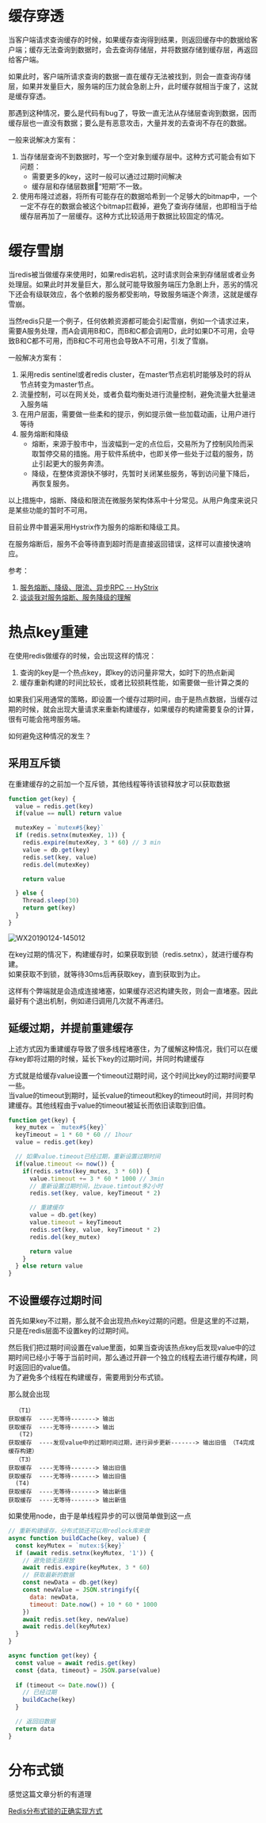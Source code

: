 # 缓存穿透
当客户端请求查询缓存的时候，如果缓存查询得到结果，则返回缓存中的数据给客户端；缓存无法查询到数据时，会去查询存储层，并将数据存储到缓存层，再返回给客户端。

如果此时，客户端所请求查询的数据一直在缓存无法被找到，则会一直查询存储层，如果并发量巨大，服务端的压力就会急剧上升，此时缓存就相当于废了，这就是缓存穿透。

那遇到这种情况，要么是代码有bug了，导致一直无法从存储层查询到数据，因而缓存层也一直没有数据；要么是有恶意攻击，大量并发的去查询不存在的数据。

一般来说解决方案有：
1. 当存储层查询不到数据时，写一个空对象到缓存层中。这种方式可能会有如下问题：
    * 需要更多的key，这时一般可以通过过期时间解决
    * 缓存层和存储层数据“短期”不一致。
2. 使用布隆过滤器，将所有可能存在的数据哈希到一个足够大的bitmap中，一个一定不存在的数据会被这个bitmap拦截掉，避免了查询存储层，也即相当于给缓存层再加了一层缓存。这种方式比较适用于数据比较固定的情况。

# 缓存雪崩
当redis被当做缓存来使用时，如果redis宕机，这时请求则会来到存储层或者业务处理层。如果此时并发量巨大，那么就可能导致服务端压力急剧上升，恶劣的情况下还会有级联效应，各个依赖的服务都受影响，导致服务端逐个奔溃，这就是缓存雪崩。

当然redis只是一个例子，任何依赖资源都可能会引起雪崩，例如一个请求过来，需要A服务处理，而A会调用B和C，而B和C都会调用D，此时如果D不可用，会导致B和C都不可用，而B和C不可用也会导致A不可用，引发了雪崩。

一般解决方案有：
1. 采用redis sentinel或者redis cluster，在master节点宕机时能够及时的将从节点转变为master节点。
2. 流量控制，可以在网关处，或者负载均衡处进行流量控制，避免流量大批量进入服务端
3. 在用户层面，需要做一些柔和的提示，例如提示做一些加载动画，让用户进行等待
4. 服务熔断和降级
    * 熔断，来源于股市中，当波幅到一定的点位后，交易所为了控制风险而采取暂停交易的措施。用于软件系统中，也即关停一些处于过载的服务，防止引起更大的服务奔溃。
    * 降级，在整体资源快不够时，先暂时关闭某些服务，等到访问量下降后，再恢复服务。

以上措施中，熔断、降级和限流在微服务架构体系中十分常见。从用户角度来说只是某些功能的暂时不可用。

目前业界中普遍采用Hystrix作为服务的熔断和降级工具。

在服务熔断后，服务不会等待直到超时而是直接返回错误，这样可以直接快速响应。

参考：
1. [服务熔断、降级、限流、异步RPC -- HyStrix](https://blog.csdn.net/chunlongyu/article/details/53259014)
2. [谈谈我对服务熔断、服务降级的理解](https://blog.csdn.net/guwei9111986/article/details/51649240)

# 热点key重建
在使用redis做缓存的时候，会出现这样的情况：  
1. 查询的key是一个热点key，即key的访问量非常大，如时下的热点新闻
2. 缓存重新构建的时间比较长，或者比较损耗性能，如需要做一些计算之类的

如果我们采用通常的策略，即设置一个缓存过期时间，由于是热点数据，当缓存过期的时候，就会出现大量请求来重新构建缓存，如果缓存的构建需要复杂的计算，很有可能会拖垮服务端。

如何避免这种情况的发生？

## 采用互斥锁
在重建缓存的之前加一个互斥锁，其他线程等待该锁释放才可以获取数据
```javascript
function get(key) {
  value = redis.get(key)
  if(value == null) return value

  mutexKey = `mutex#${key}`
  if (redis.setnx(mutexKey, 1)) {
    redis.expire(mutexKey, 3 * 60) // 3 min
    value = db.get(key)
    redis.set(key, value)
    redis.del(mutexKey)

    return value

  } else {
    Thread.sleep(30)
    return get(key)
  }
}
```
![WX20190124-145012](../images/WX20190124-145012.png)

在key过期的情况下，构建缓存时，如果获取到锁（redis.setnx），就进行缓存构建。  
如果获取不到锁，就等待30ms后再获取key，直到获取到为止。

这样有个弊端就是会造成连接堵塞，如果缓存迟迟构建失败，则会一直堵塞。因此最好有个退出机制，例如递归调用几次就不再递归。

## 延缓过期，并提前重建缓存
上述方式因为重建缓存导致了很多线程堵塞住，为了缓解这种情况，我们可以在缓存key即将过期的时候，延长下key的过期时间，并同时构建缓存

方式就是给缓存value设置一个timeout过期时间，这个时间比key的过期时间要早一些。  
当value的timeout到期时，延长value的timeout和key的timeout时间，并同时构建缓存。其他线程由于value的timeout被延长而依旧读取到旧值。
```javascript
function get(key) {
  key_mutex = `mutex#${key}`
  keyTimeout = 1 * 60 * 60 // 1hour
  value = redis.get(key)

  // 如果value.timeout已经过期，重新设置过期时间
  if(value.timeout <= now()) {
    if(redis.setnx(key_mutex, 3 * 60)) {
      value.timeout += 3 * 60 * 1000 // 3min
      // 重新设置过期时间，比vaue.timtout多2小时
      redis.set(key, value, keyTimeout * 2)

      // 重建缓存
      value = db.get(key)
      value.timeout = keyTimeout
      redis.set(key, value, keyTimeout * 2)
      redis.del(key_mutex)

      return value
    }
  } else return value
}
```

## 不设置缓存过期时间
首先如果key不过期，那么就不会出现热点key过期的问题。但是这里的不过期，只是在redis层面不设置key的过期时间。

然后我们把过期时间设置在value里面，如果当查询该热点key后发现value中的过期时间已经小于等于当前时间，那么通过开辟一个独立的线程去进行缓存构建，同时返回旧的value值。  
为了避免多个线程在构建缓存，需要用到分布式锁。

那么就会出现
```
  （T1）
获取缓存  ----无等待-------> 输出
获取缓存  ----无等待-------> 输出
   (T2)
获取缓存  ----发现value中的过期时间过期，进行异步更新-------> 输出旧值 （T4完成缓存构建）
  （T3）
获取缓存  ----无等待-------> 输出旧值
获取缓存  ----无等待-------> 输出旧值
  (T4)
获取缓存  ----无等待-------> 输出新值
获取缓存  ----无等待-------> 输出新值
```

如果使用node，由于是单线程异步的可以很简单做到这一点
```javascript
// 重新构建缓存，分布式锁还可以用redlock库来做
async function buildCache(key, value) {
  const keyMutex = `mutex:${key}`
  if (await redis.setnx(keyMutex, '1')) {
    // 避免锁无法释放
    await redis.expire(keyMutex, 3 * 60)
    // 获取最新的数据
    const newData = db.get(key)
    const newValue = JSON.stringify({
      data: newData,
      timeout: Date.now() + 10 * 60 * 1000
    })
    await redis.set(key, newValue)
    await redis.del(keyMutex)
  }
}

async function get(key) {
  const value = await redis.get(key)
  const {data, timeout} = JSON.parse(value)
  
  if (timeout <= Date.now()) {
    // 已经过期
    buildCache(key)
  }

  // 返回旧数据
  return data
}
```

# 分布式锁
感觉这篇文章分析的有道理

[Redis分布式锁的正确实现方式](https://www.cnblogs.com/linjiqin/p/8003838.html)
